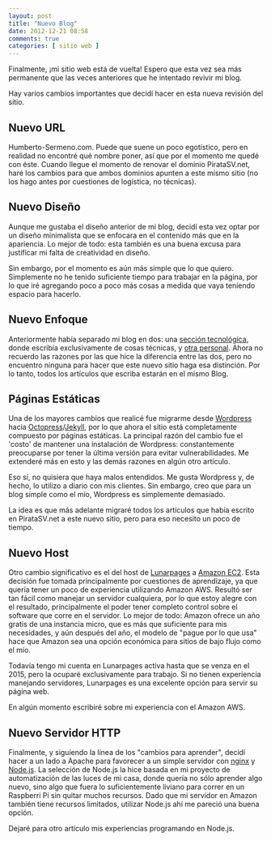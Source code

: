 ```yaml
---
layout: post
title: "Nuevo Blog"
date: 2012-12-21 08:58
comments: true
categories: [ sitio web ]
---
```


Finalmente, ¡mi sitio web está de vuelta! Espero que esta vez sea más permanente
que las veces anteriores que he intentado revivir mi blog.

Hay varios cambios importantes que decidí hacer en esta nueva revisión del sitio.

<!-- more -->

Nuevo URL
---------

Humberto-Sermeno.com. Puede que suene un poco egotístico, pero 
  en realidad no encontré qué nombre poner, así que por el momento me quedé con éste. 
  Cuando llegue el momento de renovar el dominio PirataSV.net, haré los cambios para
  que ambos dominios apunten a este mismo sitio (no los hago antes por cuestiones de
  logística, no técnicas).

Nuevo Diseño
------------

Aunque me gustaba el diseño anterior de mi blog, decidí esta vez optar
por un diseño minimalista que se enfocara en el contenido más que en la apariencia.
Lo mejor de todo: esta también es una buena excusa para justificar mi falta de 
creatividad en diseño.

Sin embargo, por el momento es aún más simple que lo que quiero. Simplemente no he 
tenido suficiente tiempo para trabajar en la página, por lo que iré agregando
poco a poco más cosas a medida que vaya teniendo espacio para hacerlo.

Nuevo Enfoque
-------------

Anteriormente había separado mi blog en dos: una [sección tecnológica](http://tech.piratasv.net),
donde escribía exclusivamente de cosas técnicas, y [otra personal](http://piratasv.net). Ahora
no recuerdo las razones por las que hice la diferencia entre las dos, pero no encuentro ninguna
para hacer que este nuevo sitio haga esa distinción. Por lo tanto, todos los artículos que escriba
estarán en el mismo Blog.

Páginas Estáticas
-----------------
 
Una de los mayores cambios que realicé fue migrarme desde [Wordpress](http://wordpress.org) hacia 
[Octopress](http://octopress.org)/[Jekyll](http://jekyllrb.com/), por
lo que ahora el sitio está completamente compuesto por páginas estáticas. La
principal razón del cambio fue el 'costo' de mantener una instalación de Wordpress: constantemente
preocuparse por tener la última versión para evitar vulnerabilidades. Me extenderé más en esto
y las demás razones en algún otro artículo.

Eso sí, no quisiera que haya malos entendidos. Me gusta Wordpress y, de hecho, lo utilizo a diario
con mis clientes. Sin embargo, creo que para un blog simple como el mío, Wordpress es simplemente
demasiado.

La idea es que más adelante migraré todos los artículos que había escrito en PirataSV.net a este
nuevo sitio, pero para eso necesito un poco de tiempo.

Nuevo Host
----------

Otro cambio significativo es el del host de [Lunarpages](http://lunarpages.com) a 
[Amazon EC2](http://aws.amazon.com/). Esta decisión fue tomada principalmente por cuestiones de
aprendizaje, ya que quería tener un poco de experiencia utilizando Amazon AWS. Resultó ser tan
fácil como manejar un servidor cualquiera, por lo que estoy alegre con el resultado, principalmente
el poder tener completo control sobre el software que corre en el servidor. Lo mejor de todo: Amazon
ofrece un año gratis de una instancia micro, que es más que suficiente para mis necesidades, y aún
después del año, el modelo de "pague por lo que usa" hace que Amazon sea una opción económica
para sitios de bajo flujo como el mío.

Todavía tengo mi cuenta en Lunarpages activa hasta que se venza en el 2015, pero la ocuparé
exclusivamente para trabajo. Si no tienen experiencia manejando servidores, Lunarpages es una
excelente opción para servir su página web.

En algún momento escribiré sobre mi experiencia con el Amazon AWS.

Nuevo Servidor HTTP
-------------------

Finalmente, y siguiendo la línea de los "cambios para aprender", decidí hacer a un lado a Apache
para favorecer a un simple servidor con [nginx](http://nginx.org/) y [Node.js](http://nodejs.org/).
La selección de Node.js la hice basada en mi proyecto de automatización de las luces de mi casa,
donde quería no sólo aprender algo nuevo, sino algo que fuera lo suficientemente liviano para
correr en un Raspberri Pi sin quitar muchos recursos. Dado que mi servidor en Amazon también 
tiene recursos limitados, utilizar Node.js ahí me pareció una buena opción.

Dejaré para otro artículo mis experiencias programando en Node.js.